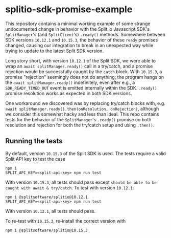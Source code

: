 # splitio-sdk-promise-example

This repository contains a minimal working example of some strange undocumented change in behavior with the Split.io Javascript SDK's `SplitManager`'s (and `SplitClient`'s) `.ready()` methods. Somewhere between SDK versions `10.12.1` and `10.15.3`, the behavior of these `ready` promises changed, causing our integration to break in an unexpected way while trying to update to the latest Split SDK version.

Long story short, with version `10.12.1` of the Split SDK, we were able to wrap an `await splitManager.ready()` call in a try/catch, and a promise rejection would be successfully caught by the `catch` block. With `10.15.3`, a promise "rejection" seemingly does not do anything; the program hangs on the `await splitManager.ready()` indefinitely, even after e.g., a `SDK_READY_TIMED_OUT` event is emitted internally within the SDK. `.ready()` promise resolution works as expected in both SDK versions.

One workaround we discovered was by replacing try/catch blocks with, e.g. `await splitManager.ready().then(onResolution, onRejection)`, although we consider this somewhat hacky and less than ideal. This repo contains tests for the behavior of the `SplitManager`'s `.ready()` promise on both resolution and rejection for both the try/catch setup and using `.then()`.

## Running the tests

By default, version `10.15.3` of the Split SDK is used. The tests require a valid Split API key to test the case 

```
npm i
SPLIT_API_KEY=<split-api-key> npm run test
```

With version `10.15.3`, all tests should pass except `should be able to be caught with await & try/catch`. To test with version `10.12.1`:

```
npm i @splitsoftware/splitio@10.12.1
SPLIT_API_KEY=<split-api-key> npm run test
```

With version `10.12.1`, all tests should pass.

To re-test with `10.15.3`, re-install the correct version with

```
npm i @splitsoftware/splitio@10.15.3
```
